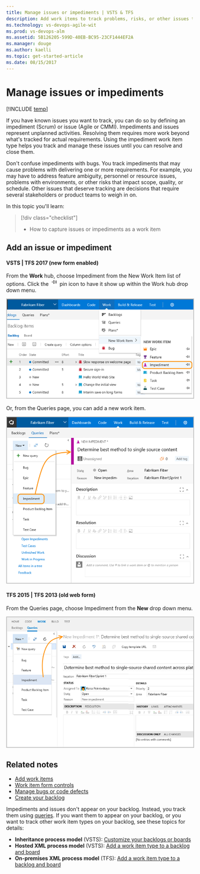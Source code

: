 ```yaml
---
title: Manage issues or impediments | VSTS & TFS
description: Add work items to track problems, risks, or other issues that may impeded your plans or schedule - Visual Studio Team Services (VSTS) and Team Foundation 
ms.technology: vs-devops-agile-wit
ms.prod: vs-devops-alm
ms.assetid: 5B126205-599D-40EB-BC95-23CF1444EF2A
ms.manager: douge
ms.author: kaelli
ms.topic: get-started-article
ms.date: 08/15/2017
---
```


# Manage issues or impediments 

[!INCLUDE [temp](../_shared/version-vsts-tfs-all-versions.md)]

<a name="manage-impediments"></a>

If you have known issues you want to track, you can do so by defining an impediment (Scrum) or issue (Agile or CMMI). Impediments and issues represent unplanned activities. Resolving them requires more work beyond what's tracked for actual requirements. Using the impediment work item type helps you track and manage these issues until you can resolve and close them. 

Don't confuse impediments with bugs. You track impediments that may cause problems with delivering one or more requirements. For example, you may have to address feature ambiguity, personnel or resource issues, problems with environments, or other risks that impact scope, quality, or schedule. Other issues that deserve tracking are decisions that require several stakeholders or product teams to weigh in on.

In this topic you'll learn: 

> [!div class="checklist"]   
> * How to capture issues or impediments as a work item   
 
## Add an issue or impediment 


#### VSTS | TFS 2017 (new form enabled)

From the **Work** hub, choose Impediment from the New Work Item list of options. Click the ![pin icon](../_img/icons/pin-icon.png) pin icon to have it show up within the Work hub drop down menu. 

<img src="_img/cyb-new-work-item-impediment.png" alt="VSTS, TFS 2017 - Add an impediment" style="border: 2px solid #C3C3C3;" />  

Or, from the Queries page, you can add a new work item.  

<img src="_img/cyb-new-work-item-impediment-form.png" alt="Create a new impediment" style="border: 2px solid #C3C3C3;" />  


#### TFS 2015 | TFS 2013 (old web form) 

From the Queries page, choose Impediment from the **New** drop down menu.

<img src="_img/ALM_CB_CreateImpediments.png" alt="TFS 2015, TFS 2013 - Add an impediment" style="border: 2px solid #C3C3C3;" />  


## Related notes 
- [Add work items](add-work-items.md)
- [Work item form controls](../concepts/work-item-form-controls.md)
- [Manage bugs or code defects](manage-bugs.md)
- [Create your backlog](create-your-backlog.md) 

Impediments and issues don't appear on your backlog. Instead, you track them using [queries](../track/using-queries.md). If you want them to appear on your backlog, or you want to track other work item types on your backlog, see  these topics for details: 
- **Inheritance process model** (VSTS): [Customize your backlogs or boards](../process/customize-process-backlogs-boards.md)
- **Hosted XML process model** (VSTS): [Add a work item type to a backlog and board](../customize/add-wits-to-backlogs-and-boards.md)
- **On-premises XML process model** (TFS): [Add a work item type to a backlog and board](../customize/add-wits-to-backlogs-and-boards.md)
